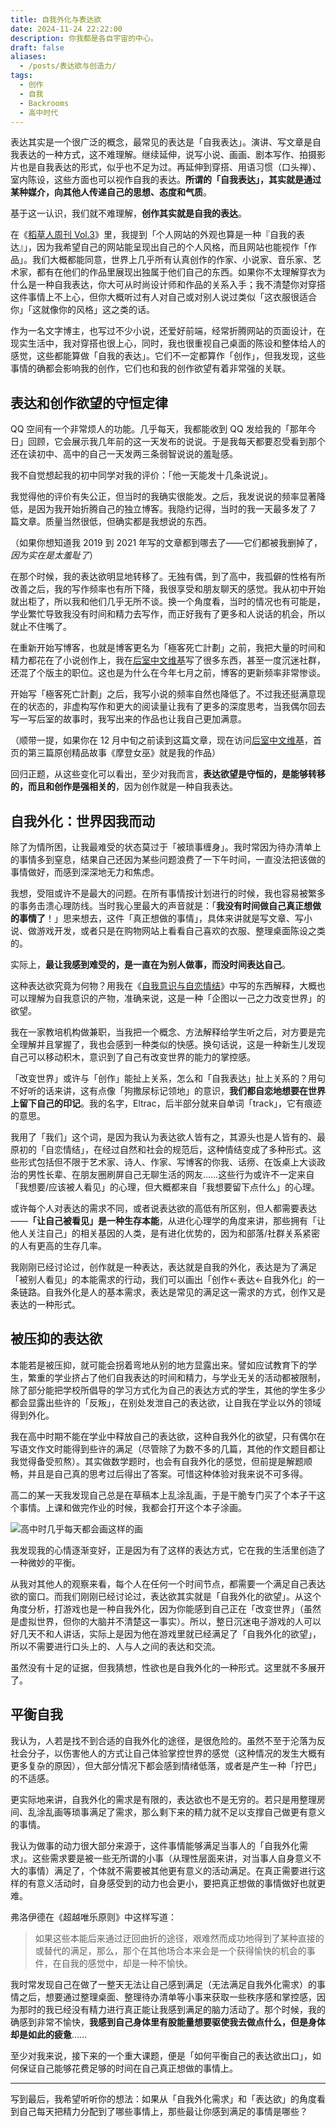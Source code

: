 ```yaml
---
title: 自我外化与表达欲
date: 2024-11-24 22:22:00
description: 你我都是各自宇宙的中心。
draft: false
aliases:
  - /posts/表达欲与创造力/
tags:
  - 创作
  - 自我
  - Backrooms
  - 高中时代
---
```


表达其实是一个很广泛的概念，最常见的表达是「自我表达」。演讲、写文章是自我表达的一种方式，这不难理解。继续延伸，说写小说、画画、剧本写作、拍摄影片也是自我表达的形式，似乎也不足为过。再延伸到穿搭、用语习惯（口头禅）、室内陈设，这些方面也可以视作自我的表达。**所谓的「自我表达」，其实就是通过某种媒介，向其他人传递自己的思想、态度和气质**。

基于这一认识，我们就不难理解，**创作其实就是自我的表达**。

在《[稻草人周刊 Vol.3](/posts/稻草人周刊-vol-3/)》里，我提到「个人网站的外观也算是一种『自我的表达』」，因为我希望自己的网站能呈现出自己的个人风格，而且网站也能视作「作品」。我们大概都能同意，世界上几乎所有认真创作的作家、小说家、音乐家、艺术家，都有在他们的作品里展现出独属于他们自己的东西。如果你不太理解穿衣为什么是一种自我表达，你大可从时尚设计师和作品的关系入手；我不清楚你对穿搭这件事情上不上心，但你大概听过有人对自己或对别人说过类似「这衣服很适合你」「这就像你的风格」这之类的话。

作为一名文字博主，也写过不少小说，还爱好前端，经常折腾网站的页面设计，在现实生活中，我对穿搭也很上心，同时，我也很重视自己桌面的陈设和整体给人的感觉，这些都能算做「自我的表达」。它们不一定都算作「创作」，但我发现，这些事情的确都会影响我的创作，它们也和我的创作欲望有着非常强的关联。

## 表达和创作欲望的守恒定律

QQ 空间有一个非常烦人的功能。几乎每天，我都能收到 QQ 发给我的「那年今日」回顾，它会展示我几年前的这一天发布的说说。于是我每天都要忍受看到那个还在读初中、高中的自己一天发两三条弱智说说的羞耻感。

我不自觉想起我的初中同学对我的评价：「他一天能发十几条说说」。

我觉得他的评价有失公正，但当时的我确实很能发。之后，我发说说的频率显著降低，是因为我开始折腾自己的独立博客。我隐约记得，当时的我一天最多发了 7 篇文章。质量当然很低，但确实都是我想说的东西。

（如果你想知道我 2019 到 2021 年写的文章都到哪去了——它们都被我删掉了，*因为实在是太羞耻了*）

在那个时候，我的表达欲明显地转移了。无独有偶，到了高中，我孤僻的性格有所改善之后，我的写作频率也有所下降，我很享受和朋友聊天的感觉。我从初中开始就出柜了，所以我和他们几乎无所不谈。换一个角度看，当时的情况也有可能是，学业繁忙导致我没有时间和精力去写作，而正好我有了更多和人说话的机会，所以就止不住嘴了。

在重新开始写博客，也就是博客更名为「極客死亡計劃」之前，我把大量的时间和精力都花在了小说创作上，我在[后室中文维基](https://backrooms-wiki-cn.wikidot.com/)写了很多东西，甚至一度沉迷社群，还混了个版主的职位。这也是为什么在今年七月之前，博客的更新频率非常惨谈。

开始写「極客死亡計劃」之后，我写小说的频率自然也降低了。不过我还挺满意现在的状态的，非虚构写作和更大的阅读量让我有了更多的深度思考，当我偶尔回去写一写后室的故事时，我写出来的作品也让我自己更加满意。

（顺带一提，如果你在 12 月中旬之前读到这篇文章，现在访问[后室中文维基](https://backrooms-wiki-cn.wikidot.com/)，首页的第三篇原创精品故事《摩登女巫》就是我的作品）

回归正题，从这些变化可以看出，至少对我而言，**表达欲望是守恒的，是能够转移的，而且和创作是强相关的**，因为创作就是一种自我表达。

## 自我外化：世界因我而动

除了为情所困，让我最难受的状态莫过于「被琐事缠身」。我时常因为待办清单上的事情多到窒息，结果自己还因为某些问题浪费了一下午时间，一直没法把该做的事情做好，而感到深深地无力和焦虑。

我想，受阻或许不是最大的问题。在所有事情按计划进行的时候，我也容易被繁多的事务击溃心理防线。当时我心里最大的声音就是：「**我没有时间做自己真正想做的事情了**！」思来想去，这件「真正想做的事情」，具体来讲就是写文章、写小说、做游戏开发，或者只是在购物网站上看看自己喜欢的衣服、整理桌面陈设之类的。

实际上，**最让我感到难受的，是一直在为别人做事，而没时间表达自己**。

这种表达欲究竟为何物？用我在《[自我意识与自恋情结](/posts/魔术师-人类意识与自恋情结/)》中写的东西解释，大概也可以理解为自我意识的产物，准确来说，这是一种「企图以一己之力改变世界」的欲望。

我在一家教培机构做兼职，当我把一个概念、方法解释给学生听之后，对方要是完全理解并且掌握了，我也会感到一种类似的快感。换句话说，这是一种新生儿发现自己可以移动积木，意识到了自己有改变世界的能力的掌控感。

「改变世界」或许与「创作」能扯上关系，怎么和「自我表达」扯上关系的？用句不好听的话来讲，这有点像「狗撒尿标记领地」的意识，**我们都自恋地想要在世界上留下自己的印记**。我的名字，Eltrac，后半部分就来自单词「track」，它有痕迹的意思。

我用了「我们」这个词，是因为我认为表达欲人皆有之，其源头也是人皆有的、最原初的「自恋情结」，在经过自然和社会的规范后，这种情结变成了多种形式。这些形式包括但不限于艺术家、诗人、作家、写博客的你我、话痨、在饭桌上大谈政治的男性长辈、在朋友圈刷屏自己无聊生活的网友……这些行为或许不一定来自「我想要/应该被人看见」的心理，但大概都来自「我想要留下点什么」的心理。

或许每个人对表达的需求不同，或者说表达欲的高低有所区别，但人都需要表达——**「让自己被看见」是一种生存本能**，从进化心理学的角度来讲，那些拥有「让他人关注自己」的相关基因的人类，是有进化优势的，因为和部落/社群关系紧密的人有更高的生存几率。

我刚刚已经讨论过，创作就是一种表达，表达就是自我的外化，表达是为了满足「被别人看见」的本能需求的行动，我们可以画出「创作<-表达<-自我外化」的一条链路。自我外化是人的基本需求，表达是常见的满足这一需求的方式，创作又是表达的一种形式。

## 被压抑的表达欲

本能若是被压抑，就可能会拐着弯地从别的地方显露出来。譬如应试教育下的学生，繁重的学业挤占了他们自我表达的时间和精力，与学业无关的活动都被限制，除了部分能把学校所倡导的学习方式化为自己的表达方式的学生，其他的学生多少都会显露出些许的「反叛」，在别处发泄自己的表达欲，让自我在学业以外的领域得到外化。

我在高中时期不能在学业中释放自己的表达欲，这种自我外化的欲望，只有偶尔在写语文作文时能得到些许的满足（尽管除了为数不多的几篇，其他的作文题目都让我觉得备受煎熬）。其实做数学题时，也会有自我外化的感觉，但前提是解题顺畅，并且是自己真的思考过后得出了答案。可惜这种体验对我来说不可多得。

高二的某一天我发现自己总是在草稿本上乱涂乱画，于是干脆专门买了个本子干这个事情。上课和做完作业的时候，我都会打开这个本子涂画。

![](https://image.guhub.cn/picgo/202411241548917.jpg "高中时几乎每天都会画这样的画")

我发现我的心情逐渐变好，正是因为有了这样的表达方式，它在我的生活里创造了一种微妙的平衡。

从我对其他人的观察来看，每个人在任何一个时间节点，都需要一个满足自己表达欲的窗口。而我们刚刚已经讨论过，表达欲其实就是「自我外化的欲望」。从这个角度分析，打游戏也是一种自我外化，因为你能感到自己正在「改变世界」（虽然是虚拟世界，但你的大脑并不清楚这一事实）。所以，整日沉迷电子游戏的人可以好几天不和人讲话，实际上是因为他在游戏里就已经满足了「自我外化的欲望」，所以不需要进行口头上的、人与人之间的表达和交流。

虽然没有十足的证据，但我猜想，性欲也是自我外化的一种形式。这里就不多展开了。

## 平衡自我

我认为，人若是找不到合适的自我外化的途径，是很危险的。虽然不至于沦落为反社会分子，以伤害他人的方式让自己体验掌控世界的感觉（这种情况的发生大概有更多复杂的原因），但大部分情况下都会感到情绪低落，或者是产生一种「拧巴」的不适感。

更实际地来讲，自我外化的需求是有限的，表达欲也不是无穷的。若只是用整理房间、乱涂乱画等琐事满足了需求，那么剩下来的精力就不足以支撑自己做更有意义的事情。

我认为做事的动力很大部分来源于，这件事情能够满足当事人的「自我外化需求」。这些需求要是被一些无所谓的小事（从理性层面来讲，对当事人自身意义不大的事情）满足了，个体就不需要被其他更有意义的活动满足。在真正需要进行这样的有意义活动时，自身感受到的动力也会更小，要把真正想做的事情做好也就更难。

弗洛伊德在《超越唯乐原则》中这样写道：

> 如果这些本能后来通过迂回曲折的途径，艰难然而成功地得到了某种直接的或替代的满足，那么，那个在其他场合本来会是一个获得愉快的机会的事件，在自我的感觉中，却是一种不愉快。

我时常发现自己在做了一整天无法让自己感到满足（无法满足自我外化需求）的事情之后，想要通过整理桌面、整理待办清单等小事来获取一些秩序感和掌控感，因为那时的我已经没有精力进行真正能让我感到满足的脑力活动了。那个时候，我的确感到非常不愉快，**我感到自己身体里有股能量想要驱使我去做点什么，但是身体却是如此的疲惫**……

至少对我来说，接下来的一个重大课题，便是「如何平衡自己的表达欲出口」，如何保证自己能够花费足够的时间在自己真正想做的事情上。

---

写到最后，我希望听听你的想法：如果从「自我外化需求」和「表达欲」的角度看到自己每天把精力分配到了哪些事情上，那些最让你感到满足的事情是哪些？
